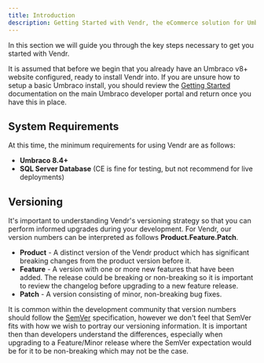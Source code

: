 ```yaml
---
title: Introduction
description: Getting Started with Vendr, the eCommerce solution for Umbraco v8+
---
```


In this section we will guide you through the key steps necessary to get you started with Vendr.

It is assumed that before we begin that you already have an Umbraco v8+ website configured, ready to install Vendr into. If you are unsure how to setup a basic Umbraco install, you should review the [Getting Started](https://our.umbraco.com/documentation/getting-started/) documentation on the main Umbraco developer portal and return once you have this in place.

## System Requirements
At this time, the minimum requirements for using Vendr are as follows:
* **Umbraco 8.4+**
* **SQL Server Database** (CE is fine for testing, but not recommend for live deployments)

## Versioning
It's important to understanding Vendr's versioning strategy so that you can perform informed upgrades during your development. For Vendr, our version numbers can be interpreted as follows **Product.Feature.Patch**.

* **Product** - A distinct version of the Vendr product which has significant breaking changes from the product version before it.
* **Feature** - A version with one or more new features that have been added. The release could be breaking or non-breaking so it is important to review the changelog before upgrading to a new feature release.
* **Patch** - A version consisting of minor, non-breaking bug fixes.

<message-box type="warning" heading="A note about SemVer">

It is common within the development community that version numbers should follow the [SemVer](https://semver.org/) specification, however we don't feel that SemVer fits with how we wish to portray our versioning information. It is important then than developers understand the differences, especially when upgrading to a Feature/Minor release where the SemVer expectation would be for it to be non-breaking which may not be the case.

</message-box>
